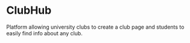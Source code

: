 # ClubHub
Platform allowing university clubs to create a club page and students to easily find info about any club.
